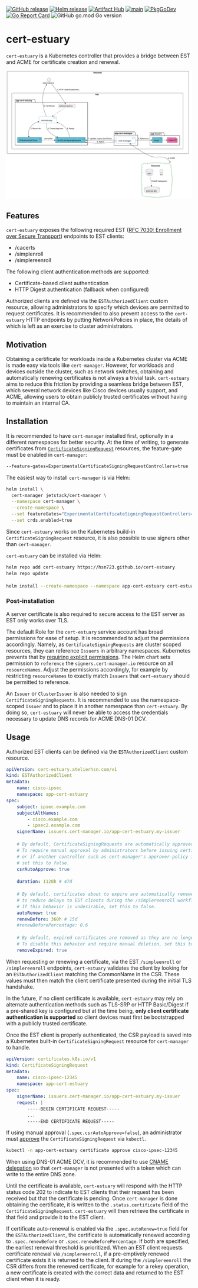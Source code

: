[![GitHub release](https://img.shields.io/github/release/hsn723/cert-estuary.svg?sort=semver&maxAge=60)](https://github.com/hsn723/cert-estuary/releases)
[![Helm release](https://img.shields.io/badge/dynamic/yaml.svg?label=chart&url=https://hsn723.github.io/cert-estuary/index.yaml&query=$.entries[%22cert-estuary%22][0].version&colorB=orange&logo=helm)](https://github.com/hsn723/cert-estuary/releases)
[![Artifact Hub](https://img.shields.io/endpoint?url=https://artifacthub.io/badge/repository/cert-estuary)](https://artifacthub.io/packages/helm/cert-estuary/cert-estuary)
[![main](https://github.com/Hsn723/cert-estuary/actions/workflows/main.yml/badge.svg?branch=master)](https://github.com/Hsn723/cert-estuary/actions/workflows/main.yml)
[![PkgGoDev](https://pkg.go.dev/badge/github.com/hsn723/cert-estuary?tab=overview)](https://pkg.go.dev/github.com/hsn723/cert-estuary?tab=overview)
[![Go Report Card](https://goreportcard.com/badge/github.com/hsn723/cert-estuary)](https://goreportcard.com/report/github.com/hsn723/cert-estuary)
![GitHub go.mod Go version](https://img.shields.io/github/go-mod/go-version/hsn723/cert-estuary)

# cert-estuary

`cert-estuary` is a Kubernetes controller that provides a bridge between EST and ACME for certificate creation and renewal.

![](cert-estuary.svg)

## Features

`cert-estuary` exposes the following required EST ([RFC 7030: Enrollment over Secure Transport](https://datatracker.ietf.org/doc/html/rfc7030)) endpoints to EST clients:

- /cacerts
- /simplenroll
- /simplereenroll

The following client authentication methods are supported:

- Certificate-based client authentication
- HTTP Digest authentication (fallback when configured)

Authorized clients are defined via the `ESTAuthorizedClient` custom resource, allowing administrators to specify which devices are permitted to request certificates. It is recommended to also prevent access to the `cert-estuary` HTTP endpoints by putting NetworkPolicies in place, the details of which is left as an exercise to cluster administrators.

## Motivation

Obtaining a certificate for workloads inside a Kubernetes cluster via ACME is made easy via tools like `cert-manager`. However, for workloads and devices outside the cluster, such as network switches, obtaining and automatically renewing certificates is not always a trivial task. `cert-estuary` aims to reduce this friction by providing a seamless bridge between EST, which several network devices like Cisco devices usually support, and ACME, allowing users to obtain publicly trusted certificates without having to maintain an internal CA.

## Installation

It is recommended to have `cert-manager` installed first, optionally in a different namespaces for better security. At the time of writing, to generate certificates from [`CertificateSigningRequest`](https://kubernetes.io/docs/reference/access-authn-authz/certificate-signing-requests/) resources, the feature-gate must be enabled in `cert-manager`:

```sh
--feature-gates=ExperimentalCertificateSigningRequestControllers=true
```

The easiest way to install `cert-manager` is via Helm:

```sh
helm install \
  cert-manager jetstack/cert-manager \
  --namespace cert-manager \
  --create-namespace \
  --set featureGates="ExperimentalCertificateSigningRequestControllers=true" \
  --set crds.enabled=true
```

Since `cert-estuary` works on the Kubernetes build-in `CertificateSigningRequest` resource, it is also possible to use signers other than `cert-manager`.

`cert-estuary` can be installed via Helm:

```sh
helm repo add cert-estuary https://hsn723.github.io/cert-estuary
helm repo update

helm install --create-namespace --namespace app-cert-estuary cert-estuary cert-estuary/cert-estuary
```

### Post-installation

A server certificate is also required to secure access to the EST server as EST only works over TLS.

The default Role for the `cert-estuary` service account has broad permissions for ease of setup. It is recommended to adjust the permissions accordingly. Namely, as `CertificateSigningRequests` are cluster scoped resources, they can reference `Issuers` in arbitrary namespaces. Kubernetes prevents that by [requiring explicit permissions](https://cert-manager.io/docs/usage/kube-csr/#referencing-namespaced-issuers). The Helm chart sets permission to `reference` the `signers.cert-manager.io` resource on all `resourceNames`. Adjust the permissions accordingly, for example by restricting `resourceNames` to exactly match `Issuers` that `cert-estuary` should be permitted to reference.

An `Issuer` or `ClusterIssuer` is also needed to sign `CertificateSigningRequests`. It is recommended to use the namespace-scoped `Issuer` and to place it in another namespace than `cert-estuary`. By doing so, `cert-estuary` will never be able to access the credentials necessary to update DNS records for ACME DNS-01 DCV.

## Usage

Authorized EST clients can be defined via the `ESTAuthorizedClient` custom resource.

```yaml
apiVersion: cert-estuary.atelierhsn.com/v1
kind: ESTAuthorizedClient
metadata:
    name: cisco-ipsec
    namespace: app-cert-estuary
spec:
    subject: ipsec.example.com
    subjectAltNames:
        - cisco.example.com
        - ipsec2.example.com
    signerName: issuers.cert-manager.io/app-cert-estuary.my-issuer

    # By default, CertificateSigningRequests are automatically approved.
    # To require manual approval by administrators before issuing certificates,
    # or if another controller such as cert-manager's approver-policy is in place,
    # set this to false.
    csrAutoApprove: true

    duration: 1128h # 47d

    # By default, certificates about to expire are automatically renewed,
    # to reduce delays to EST clients during the /simplereenroll workflow.
    # If this behavior is undesirable, set this to false.
    autoRenew: true
    renewBefore: 360h # 15d
    #renewBeforePercentage: 0.6

    # By default, expired certificates are removed as they are no longer needed.
    # To disable this behavior and require manual deletion, set this to false.
    removeExpired: true
```

When requesting or renewing a certificate, via the EST `/simpleenroll` or `/simplereenroll` endpoints, `cert-estuary` validates the client by looking for an `ESTAuthorizedClient` matching the CommonName in the CSR. These values must then match the client certificate presented during the initial TLS handshake.

In the future, if no client certificate is available, `cert-estuary` may rely on alternate authentication methods such as TLS-SRP or HTTP Basic/Digest if a pre-shared key is configured but at the time being, **only client certificate authentication is supported** so client devices must first be bootstrapped with a publicly trusted certificate.

Once the EST client is properly authenticated, the CSR payload is saved into a Kubernetes built-in `CertificateSigningRequest` resource for `cert-manager` to handle.

```yaml
apiVersion: certificates.k8s.io/v1
kind: CertificateSigningRequest
metadata:
    name: cisco-ipsec-12345
    namespace: app-cert-estuary
spec:
    signerName: issuers.cert-manager.io/app-cert-estuary.my-issuer
    request: |
        -----BEGIN CERTIFICATE REQUEST-----
        ...
        -----END CERTIFICATE REQUEST-----
```

If using manual approval (`.spec.csrAutoApprove=false`), an administrator must [approve](https://cert-manager.io/docs/usage/kube-csr/#usage) the `CertificateSigningRequest` via `kubectl`.

```sh
kubectl -n app-cert-estuary certificate approve cisco-ipsec-12345
```

When using DNS-01 ACME DCV, it is recommended to use [CNAME delegation](https://atelierhsn.com/2022/01/cert-manager-done-right/) so that `cert-manager` is not presented with a token which can write to the entire DNS zone.

Until the certificate is available, `cert-estuary` will respond with the HTTP status code 202 to indicate to EST clients that their request has been received but that the certificate is pending. Once `cert-manager` is done obtaining the certificate, it is written to the `.status.certificate` field of the `CertificateSigningRequest`. `cert-estuary` will then retrieve the certificate in that field and provide it to the EST client.

If certificate auto-renewal is enabled via the `.spec.autoRenew=true` field for the `ESTAuthorizedClient`, the certificate is automatically renewed according to `.spec.renewBefore` or `.spec.renewBeforePercentage`. If both are specified, the earliest renewal threshold is prioritized. When an EST client requests certificate renewal via `/simplereenroll`, if a pre-emptively renewed certificate exists it is returned to the client. If during the `/simplereenroll` the CSR differs from the renewed certificate, for example for a rekey operation, a new certificate is created with the correct data and returned to the EST client when it is ready.
